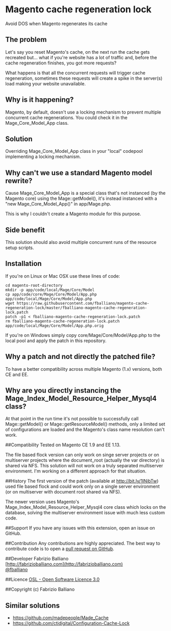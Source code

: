 # Magento cache regeneration lock
Avoid DOS when Magento regenerates its cache

## The problem
Let's say you reset Magento's cache, on the next run the cache gets recreated but... what if you're website has a lot of traffic and, before the cache regeneration finishes, you got more requests?

What happens is that all the concurrent requests will trigger cache regeneration, sometimes these requests will create a spike in the server(s) load making your website unavailable.

## Why is it happening?

Magento, by default, doesn't use a locking mechanism to prevent multiple concurrent cache regenerations. You could check it in the Mage_Core_Model_App class.

## Solution

Overriding Mage_Core_Model_App class in your "local" codepool implementing a locking mechanism.

## Why can't we use a standard Magento model rewrite?

Cause Mage_Core_Model_App is a special class that's not instanced (by the Magento core) using the Mage::getModel(), it's instead instanced with a "new Mage_Core_Model_App()" in app/Mage.php.

This is why I couldn't create a Magento module for this purpose.

## Side benefit

This solution should also avoid multiple concurrent runs of the resource setup scripts.

## Installation

If you're on Linux or Mac OSX use these lines of code:
```
cd magento-root-directory
mkdir -p app/code/local/Mage/Core/Model
cp app/code/core/Mage/Core/Model/App.php app/code/local/Mage/Core/Model/App.php
wget https://raw.githubusercontent.com/fballiano/magento-cache-regeneration-lock/master/fballiano-magento-cache-regeneration-lock.patch
patch -p1 < fballiano-magento-cache-regeneration-lock.patch
rm fballiano-magento-cache-regeneration-lock.patch app/code/local/Mage/Core/Model/App.php.orig
```
If you're on Windows simply copy core/Mage/Core/Model/App.php to the local pool and apply the patch in this repository.

## Why a patch and not directly the patched file?

To have a better compatibility across multiple Magento (1.x) versions, both CE and EE.

## Why are you directly instancing the Mage_Index_Model_Resource_Helper_Mysql4 class?
At that point in the run time it's not possible to successfully call Mage::getModel() or Mage::getResourceModel() methods, only a limited set of configurations are loaded and the Magento's class name resolution can't work.

##Compatibility
Tested on Magento CE 1.9 and EE 1.13.

The file based flock version can only work on singe server projects or on multiserver projects where the document_root (actually the var directory) is shared via NFS. This solution will not work on a truly separated multiserver environment. I'm working on a different approach for that situation.

##History
The first version of the patch (available at http://bit.ly/1INibTw) used file based flock and could work only on a single server environment (or on multiserver with document root shared via NFS).

The newer version uses Magento's Mage_Index_Model_Resource_Helper_Mysql4 core class which locks on the database, solving the multiserver environment issue with much less custom code.

##Support
If you have any issues with this extension, open an issue on GitHub.

##Contribution
Any contributions are highly appreciated. The best way to contribute code is to open a
[pull request on GitHub](https://help.github.com/articles/using-pull-requests).

##Developer
Fabrizio Balliano  
[http://fabrizioballiano.com](http://fabrizioballiano.com)  
[@fballiano](https://twitter.com/fballiano)

##Licence
[OSL - Open Software Licence 3.0](http://opensource.org/licenses/osl-3.0.php)

##Copyright
(c) Fabrizio Balliano

## Similar solutions

* https://github.com/madepeople/Made_Cache
* https://github.com/ctidigital/Configuration-Cache-Lock
